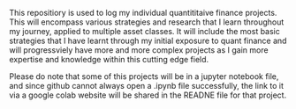 This repositiory is used to log my individual quantititaive finance projects. This will encompass various strategies and research that I learn throughout my journey, applied to multiple 
asset classes. It will include the most basic strategies that I have learnt through my initial exposure to quant finance and will progressviely have more and more complex projects as I 
gain more expertise and knowledge within this cutting edge field. 

Please do note that some of this projects will be in a jupyter notebook file, and since github cannot always open a .ipynb file successfully, the link to it via a google colab website will be shared in the READNE file for that project.
